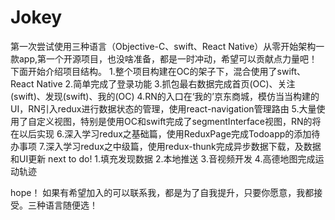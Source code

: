 # Jokey
第一次尝试使用三种语言（Objective-C、swift、React Native）从零开始架构一款app,第一个开源项目，也没啥准备，都是一时冲动，希望可以贡献点力量吧！
下面开始介绍项目结构。
1.整个项目构建在OC的架子下，混合使用了swift、React Native
2.简单完成了登录功能
3.抓包最右数据完成首页(OC)、关注(swift)、发现(swift)、我的(OC)
4.RN的入口在‘我的’京东商城，模仿当当构建的UI，RN引入redux进行数据状态的管理，使用react-navigation管理路由
5.大量使用了自定义视图，特别是使用OC和swift完成了segmentInterface视图，RN的将在以后实现
6.深入学习redux之基础篇，使用ReduxPage完成Todoapp的添加待办事项
7.深入学习redux之中级篇，使用redux-thunk完成异步数据下载，及数据和UI更新
next to do!
1.填充发现数据
2.本地推送
3.音视频开发
4.高德地图完成运动轨迹

hope！
如果有希望加入的可以联系我，都是为了自我提升，只要你愿意，我都接受。三种语言随便选！
